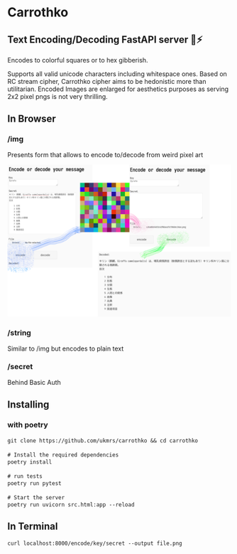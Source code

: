 # Carrothko
## Text Encoding/Decoding FastAPI server :snake::zap:
Encodes to colorful squares or to hex gibberish.

Supports all valid unicode characters including whitespace ones.
Based on RC stream cipher, Carrothko cipher aims to be hedonistic more than utilitarian.
Encoded Images are enlarged for aesthetics purposes as serving 2x2 pixel pngs is not very thrilling.



## In Browser
### /img

Presents form that allows to encode to/decode from weird pixel art

<img src="./assets/slashimg.png">

### /string
Similar to /img but encodes to plain text

### /secret
Behind Basic Auth

## Installing
### with poetry


```
git clone https://github.com/ukmrs/carrothko && cd carrothko

# Install the required dependencies
poetry install

# run tests
poetry run pytest

# Start the server
poetry run uvicorn src.html:app --reload
```

## In Terminal

```
curl localhost:8000/encode/key/secret --output file.png

```

